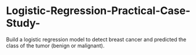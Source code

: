 # Logistic-Regression-Practical-Case-Study-

Build a logistic regression model to detect breast cancer and predicted the class of the tumor (benign or malignant).
